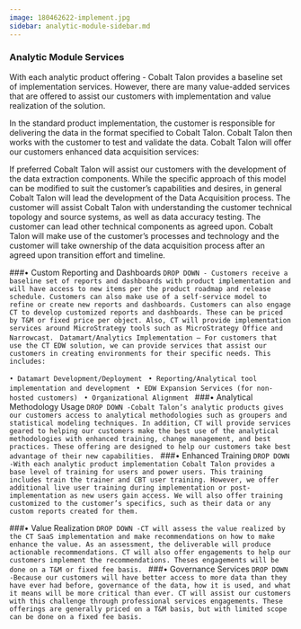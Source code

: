 ```yaml
---
image: 180462622-implement.jpg
sidebar: analytic-module-sidebar.md
---
```


### Analytic Module Services

With each analytic product offering - Cobalt Talon provides a baseline set of implementation services. However, there are many value-added services that are offered to assist our customers with implementation and value realization of the solution.

In the standard product implementation, the customer is responsible for delivering the data in the format specified to Cobalt Talon. Cobalt Talon then works with the customer to test and validate the data. Cobalt Talon will offer our customers enhanced data acquisition services:

If preferred Cobalt Talon will assist our customers with the development of the data extraction components. While the specific approach of this model can be modified to suit the customer’s capabilities and desires, in general Cobalt Talon will lead the development of the Data Acquisition process. The customer will assist Cobalt Talon with understanding the customer technical topology and source systems, as well as data accuracy testing. The customer can lead other technical components as agreed upon. Cobalt Talon will make use of the customer’s processes and technology and the customer will take ownership of the data acquisition process after an agreed upon transition effort and timeline.

###• Custom Reporting and Dashboards
`DROP DOWN - Customers receive a baseline set of reports and dashboards with product implementation and will have access to new items per the product roadmap and release schedule. Customers can also make use of a self-service model to refine or create new reports and dashboards. Customers can also engage CT to develop customized reports and dashboards. These can be priced by T&M or fixed price per object. Also, CT will provide implementation services around MicroStrategy tools such as MicroStrategy Office and Narrowcast.
`
`Datamart/Analytics Implementation – For customers that use the CT EDW solution, we can provide services that assist our customers in creating environments for their specific needs. This includes:`

`• Datamart Development/Deployment
`
`• Reporting/Analytical tool implementation and development
`
`• EDW Expansion Services (for non-hosted customers)
`
`• Organizational Alignment
`
###• Analytical Methodology Usage
`DROP DOWN -Cobalt Talon’s analytic products gives our customers access to analytical methodologies such as groupers and statistical modeling techniques. In addition, CT will provide services geared to helping our customers make the best use of the analytical methodologies with enhanced training, change management, and best practices. These offering are designed to help our customers take best advantage of their new capabilities.
`
###• Enhanced Training
`DROP DOWN -With each analytic product implementation Cobalt Talon provides a base level of training for users and power users. This training includes train the trainer and CBT user training. However, we offer additional live user training during implementation or post-implementation as new users gain access. We will also offer training customized to the customer’s specifics, such as their data or any custom reports created for them.
`

###• Value Realization
`DROP DOWN -CT will assess the value realized by the CT SaaS implementation and make recommendations on how to make enhance the value. As an assessment, the deliverable will produce actionable recommendations. CT will also offer engagements to help our customers implement the recommendations. Theses engagements will be done on a T&M or fixed fee basis.
`
###• Governance Services
`DROP DOWN -Because our customers will have better access to more data than they have ever had before, governance of the data, how it is used, and what it means will be more critical than ever. CT will assist our customers with this challenge through professional services engagements. These offerings are generally priced on a T&M basis, but with limited scope can be done on a fixed fee basis.
`
